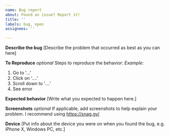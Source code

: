 ```yaml
---
name: Bug report
about: Found an issue? Report it!
title: ''
labels: bug, open
assignees: ''

---
```


**Describe the bug**
[Describe the problem that occurred as best as you can here]

**To Reproduce** *optional*
Steps to reproduce the behavior:
*Example:*
1. Go to '...'
2. Click on '....'
3. Scroll down to '....'
4. See error

**Expected behavior**
[Write what you expected to happen here.]

**Screenshots** *optional*
If applicable, add screenshots to help explain your problem. I recommend using https://snag.gy/

**Device**
[Put info about the device you were on when you found the bug, e.g. iPhone X, Windows PC, etc.]
